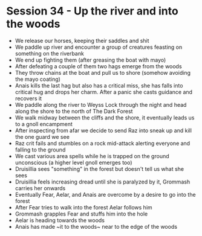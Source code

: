 # Session 34 - Up the river and into the woods

- We release our horses, keeping their saddles and shit
- We paddle up river and encounter a group of creatures feasting on something on the riverbank
- We end up fighting them (after greasing the boat with mayo)
- After defeating a couple of them two hags emerge from the woods
- They throw chains at the boat and pull us to shore (somehow avoiding the mayo coating)
- Anais kills the last hag but also has a critical miss, she has falls into critical hug and drops her charm. After a
  panic she casts guidance and recovers it
- We paddle along the river to Weyss Lock through the night and head along the shore to the north of The Dark Forest
- We walk midway between the cliffs and the shore, it eventually leads us to a gnoll encampment
- After inspecting from afar we decide to send Raz into sneak up and kill the one guard we see
- Raz crit fails and stumbles on a rock mid-attack alerting everyone and falling to the ground
- We cast various area spells while he is trapped on the ground unconscious (a higher level gnoll emerges too)
- Druisillia sees "something" in the forest but doesn't tell us what she sees
- Druisillia feels increasing dread until she is paralyzed by it, Grommash carries her onwards
- Eventually Fear, Aelar, and Anais are overcome by a desire to go into the forest
- After Fear tries to walk into the forest Aelar follows him
- Grommash grapples Fear and stuffs him into the hole
- Aelar is heading towards the woods
- Anais has made ~it to the woods~ near to the edge of the woods
